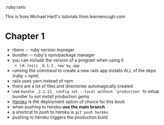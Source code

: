 :ruby:rails:

This is from Michael Hartl's tutorials from learnenough.com

# Chapter 1
- rbenv -- ruby version manager
- bundler -- ruby's npm/package manager
- you can include the version of a program when using it
  - i.e. `rails _6.1.3_ new my_app`
- running the command to create a new rails app installs ALL of the deps (ruby + npm)
- rails uses yarn instead of npm
- there are a lot of files and directories automagically created
- use `bundle _2.2.13_ config set --local without 'production'` to setup bundler to not install production gems
- [Heroku](https://www.heroku.com) is the deployment option of choice for this book
- when pushing to heroku **use the main branch**
- a shortcut to push to heroku is `git push heroku`
- pushing to heroku triggers the production build
